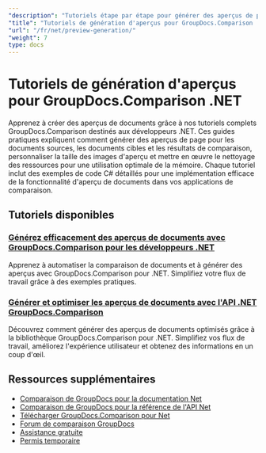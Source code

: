 ```yaml
---
"description": "Tutoriels étape par étape pour générer des aperçus de page pour les documents source, cible et résultants à l'aide de GroupDocs.Comparison pour .NET."
"title": "Tutoriels de génération d'aperçus pour GroupDocs.Comparison .NET"
"url": "/fr/net/preview-generation/"
"weight": 7
type: docs
---
```

# Tutoriels de génération d'aperçus pour GroupDocs.Comparison .NET

Apprenez à créer des aperçus de documents grâce à nos tutoriels complets GroupDocs.Comparison destinés aux développeurs .NET. Ces guides pratiques expliquent comment générer des aperçus de page pour les documents sources, les documents cibles et les résultats de comparaison, personnaliser la taille des images d'aperçu et mettre en œuvre le nettoyage des ressources pour une utilisation optimale de la mémoire. Chaque tutoriel inclut des exemples de code C# détaillés pour une implémentation efficace de la fonctionnalité d'aperçu de documents dans vos applications de comparaison.

## Tutoriels disponibles

### [Générez efficacement des aperçus de documents avec GroupDocs.Comparison pour les développeurs .NET](./generate-document-previews-groupdocs-comparison-net/)
Apprenez à automatiser la comparaison de documents et à générer des aperçus avec GroupDocs.Comparison pour .NET. Simplifiez votre flux de travail grâce à des exemples pratiques.

### [Générer et optimiser les aperçus de documents avec l'API .NET GroupDocs.Comparison](./optimize-document-previews-groupdocs-comparison-dotnet/)
Découvrez comment générer des aperçus de documents optimisés grâce à la bibliothèque GroupDocs.Comparison pour .NET. Simplifiez vos flux de travail, améliorez l'expérience utilisateur et obtenez des informations en un coup d'œil.

## Ressources supplémentaires

- [Comparaison de GroupDocs pour la documentation Net](https://docs.groupdocs.com/comparison/net/)
- [Comparaison de GroupDocs pour la référence de l'API Net](https://reference.groupdocs.com/comparison/net/)
- [Télécharger GroupDocs.Comparison pour Net](https://releases.groupdocs.com/comparison/net/)
- [Forum de comparaison GroupDocs](https://forum.groupdocs.com/c/comparison)
- [Assistance gratuite](https://forum.groupdocs.com/)
- [Permis temporaire](https://purchase.groupdocs.com/temporary-license/)